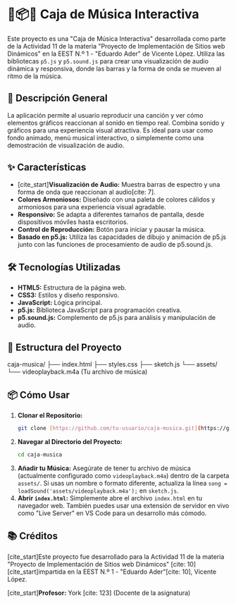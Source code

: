 # 🎵📦✨ Caja de Música Interactiva

Este proyecto es una "Caja de Música Interactiva" desarrollada como parte de la Actividad 11 de la materia "Proyecto de Implementación de Sitios web Dinámicos" en la EEST N.º 1 - "Eduardo Ader" de Vicente López. Utiliza las bibliotecas `p5.js` y `p5.sound.js` para crear una visualización de audio dinámica y responsiva, donde las barras y la forma de onda se mueven al ritmo de la música.

## 🚀 Descripción General

La aplicación permite al usuario reproducir una canción y ver cómo elementos gráficos reaccionan al sonido en tiempo real. Combina sonido y gráficos para una experiencia visual atractiva. Es ideal para usar como fondo animado, menú musical interactivo, o simplemente como una demostración de visualización de audio.

## ✨ Características

* [cite_start]**Visualización de Audio:** Muestra barras de espectro y una forma de onda que reaccionan al audio[cite: 7].
* **Colores Armoniosos:** Diseñado con una paleta de colores cálidos y armoniosos para una experiencia visual agradable.
* **Responsivo:** Se adapta a diferentes tamaños de pantalla, desde dispositivos móviles hasta escritorios.
* **Control de Reproducción:** Botón para iniciar y pausar la música.
* **Basado en p5.js:** Utiliza las capacidades de dibujo y animación de p5.js junto con las funciones de procesamiento de audio de p5.sound.js.

## 🛠️ Tecnologías Utilizadas

* **HTML5:** Estructura de la página web.
* **CSS3:** Estilos y diseño responsivo.
* **JavaScript:** Lógica principal.
* **p5.js:** Biblioteca JavaScript para programación creativa.
* **p5.sound.js:** Complemento de p5.js para análisis y manipulación de audio.

## 📁 Estructura del Proyecto
caja-musica/
├── index.html
├── styles.css
├── sketch.js
└── assets/
└── videoplayback.m4a  (Tu archivo de música)

## 📦 Cómo Usar

1.  **Clonar el Repositorio:**
    ```bash
    git clone [https://github.com/tu-usuario/caja-musica.git](https://github.com/tu-usuario/caja-musica.git)
    ```
2.  **Navegar al Directorio del Proyecto:**
    ```bash
    cd caja-musica
    ```
3.  **Añadir tu Música:** Asegúrate de tener tu archivo de música (actualmente configurado como `videoplayback.m4a`) dentro de la carpeta `assets/`. Si usas un nombre o formato diferente, actualiza la línea `song = loadSound('assets/videoplayback.m4a');` en `sketch.js`.
4.  **Abrir `index.html`:** Simplemente abre el archivo `index.html` en tu navegador web. También puedes usar una extensión de servidor en vivo como "Live Server" en VS Code para un desarrollo más cómodo.


## 📚 Créditos

[cite_start]Este proyecto fue desarrollado para la Actividad 11 de la materia "Proyecto de Implementación de Sitios web Dinámicos" [cite: 10] [cite_start]impartida en la EEST N.º 1 - "Eduardo Ader"[cite: 10], Vicente López.

[cite_start]**Profesor:** York [cite: 123] (Docente de la asignatura)
